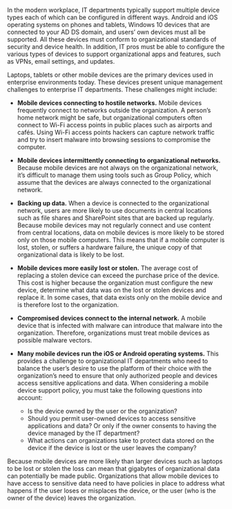 In the modern workplace, IT departments typically support multiple device types each of which can be configured in different ways. Android and iOS operating systems on phones and tablets, Windows 10 devices that are connected to your AD DS domain, and users’ own devices must all be supported. All these devices must conform to organizational standards of security and device health. In addition, IT pros must be able to configure the various types of devices to support organizational apps and features, such as VPNs, email settings, and updates.

Laptops, tablets or other mobile devices are the primary devices used in enterprise environments today. These devices present unique management challenges to enterprise IT departments. These challenges might include:

- **Mobile devices connecting to hostile networks.** Mobile devices frequently connect to networks outside the organization. A person’s home network might be safe, but organizational computers often connect to Wi-Fi access points in public places such as airports and cafés. Using Wi-Fi access points hackers can capture network traffic and try to insert malware into browsing sessions to compromise the computer. 

- **Mobile devices intermittently connecting to organizational networks.** Because mobile devices are not always on the organizational network, it’s difficult to manage them using tools such as Group Policy, which assume that the devices are always connected to the organizational network.

- **Backing up data.** When a device is connected to the organizational network, users are more likely to use documents in central locations such as file shares and SharePoint sites that are backed up regularly. Because mobile devices may not regularly connect and use content from central locations, data on mobile devices is more likely to be stored only on those mobile computers. This means that if a mobile computer is lost, stolen, or suffers a hardware failure, the unique copy of that organizational data is likely to be lost.

- **Mobile devices more easily lost or stolen.** The average cost of replacing a stolen device can exceed the purchase price of the device. This cost is higher because the organization must configure the new device, determine what data was on the lost or stolen devices and replace it. In some cases, that data exists only on the mobile device and is therefore lost to the organization.

- **Compromised devices connect to the internal network.** A mobile device that is infected with malware can introduce that malware into the organization. Therefore, organizations must treat mobile devices as possible malware vectors.

- **Many mobile devices run the iOS or Android operating systems.** This provides a challenge to organizational IT departments who need to balance the user’s desire to use the platform of their choice with the organization’s need to ensure that only authorized people and devices access sensitive applications and data. When considering a mobile device support policy, you must take the following questions into account:
   - Is the device owned by the user or the organization?
   - Should you permit user-owned devices to access sensitive applications and data? Or only if the owner consents to having the device managed by the IT department?
   - What actions can organizations take to protect data stored on the device if the device is lost or the user leaves the company?

Because mobile devices are more likely than larger devices such as laptops to be lost or stolen the loss can mean that gigabytes of organizational data can potentially be made public. Organizations that allow mobile devices to have access to sensitive data need to have policies in place to address what happens if the user loses or misplaces the device, or the user (who is the owner of the device) leaves the organization.
